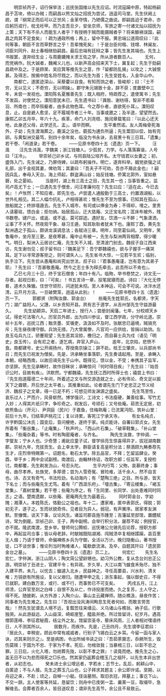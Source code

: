 <!-- { "loadSidebar": true } -->
　　明崇祯丙子，诏行保举法；巡抚张国维以先生应诏。时流寇躏中原，特起杨嗣昌于苫块，倚以办贼；而嗣昌以熊文灿之招抚为尝试，逍遥司马堂。先生伏阙上疏，谓『纲常正而后可以正世风；金革夺情，乃陋儒之曲说。即嗣昌迫于君命，亦应躬历戎行，枕戈衽甲。而乃支吾旦夕，安坐京师，军旅之寄一付诸文灿以招抚为上策；天下有不杀人而能生人者乎？有授柄于贼而能摄贼者乎？将来酿祸误国，嗣昌之肉其不足食矣』！疏为通政所格；再上，留中不报。黄忠端公道周叹曰：『此何等事，朝臣不言而草野言之乎！吾辈愧死矣』！于是台臣何楷、钱增、林阑友、词臣刘同升、赵士春相继劾嗣昌，最后忠端有廷辩之事；皆先生发其端也。先生上书报罢，遂弃经生业；与周鹿鏕掩关求王佐之学，所从游者数百人。
　　无何，而党祸作。阮大铖者，魏阉义儿也，以新声高会招来天下士，冀复起；先生于劾嗣昌疏中及之。于是顾杲、吴应箕等推先生之意，作「留都防乱揭」以攻之；大铖恨甚。及得志，按揭中姓名将尽戮之，而以先生为首；先生变姓名，入金华山中。
　　南都亡，遂匿迹深山，采藜藿以自食。有知而饷之者，皆峻却；曰：『士不穷，无以见义；不奇穷，无以明操』。郡守朱元锡致十金，辞不获；庋置壁中三年，未尝一发视也。溧阳陈名夏雅善先生；既入相府，特疏荐之，遣使寓书；先生不发函，对使焚之。溧阳意犹未已，先生遗书曰：『龚胜、谢枋得，智非不若皋羽、所南也；而卒殒躯者，由多此物色耳。今之荐仆者，直欲死仆耳』。溧阳叹息，止。自是避人愈坚，足不履城市者三十年。当事或邀之；及半道，望望然去。康熙乙卯五月卒，年六十九。疾革，命门人刘尧枝、施闰章载笔曰：『以此心还天地，此身还父母，此学还孔、孟」。语毕而瞑。
　　生平重然诺。友人周梅骨死海外，子幼；先生渡海葬之。鹿溪之没也，藐孤为逋负所逼；先生鬻田以偿，始有完卵。与黄梨洲交最笃，别四十余年矣，临没为书永诀，去易箦十有三日耳。「遗集」若干卷、「闲道录」若干卷。
　　——见原书卷四十五（遗逸）页一下。
　　汪渢
　　汪先生讳渢，字魏美；浙江钱塘人。少孤贫，力学。与人落落寡谐，人号曰「汪冷」。
　　举崇祯己卯乡试，与同县陆公培齐名。太守钱君以女妻之；初，盛饰入门，先生诫之，乃屏侍婢，以疏布躬操作。明亡，遂弃科举。姻党欲强之试礼部，出千金视其妻，俾劝驾；其妻曰：『吾夫子不可劝，吾亦不屑此金也』！嗣因兵乱，奉母入天台。海上师起，群盗满山谷；始反钱塘。侨寓北郭外，室如悬磬，处之晏如。
　　当是时，湖上有三高士之目，先生其一也；当事皆重之。监司卢高尤下士；一日遇先生于僧舍，问汪孝廉何在？先生曰应：『适在此，今已去矣』！卢怅然；不知应者，即先生也。卢尝遣人通殷勤于三高士，约置酒湖船，以世外礼相见。其二人幅巾抗礼，卢相得甚欢；惟先生不至为恨事。已知其在孤山，放船就之；终排墙遁去。先生不入城市，有司或以俸金为寿；不得却，埋之。里贵人请墓铭，馈白金；拒勿纳。始居孤山，迁大慈庵、又迁宝名院；匡床布被外，残书数卷。键户出，或返、或不返，莫可踪迹。遇好友，饮酒一斗不醉；气象潇洒，尘事了不关怀。然夜观干象、昼习壬遁，知其耿耿者犹未下也。康熙丁酉，黄先生梨洲遇之于孤山，颇讲龙溪调息法；各赋诗三章。明年，同至葛仙祠。又明年，笑鲁庵中，坐月至三更。是夜寒甚，庵中止布被一，先生与梨洲两背相摩，得少暖气。明日，梨洲入云居访仁庵，先生矢不入城，至清波门别去。魏叔子自江西来访，先生谢勿见；叔子留书曰：『魏美足下：吾宁郡魏禧也，欲与子握手一痛哭耳。足下以寻常游客拒之，则可谓失人』。先生省书大惊，一见若平生欢；临别，执手泣下。先生尝从愚庵和尚究出世法，叔子曰：『君事愚庵谨，岂有意为其弟子耶』？先生曰：『吾甚敬愚庵。然今之志士多为释氏牵去，此吾所以不肯也』。
　　乙巳七月三十日，终于宝石僧舍；年四十有八。临歾，举书卷焚之，诗文无一存者。起视日影，曰：『可矣』！书五言诗一章，投笔就寝而逝。诗曰：『大化无停晷，道术久殊辙。住世守顽形，问途犹未彻。至人本神运，可会不可说。冰泮水还清，云开月方洁。一旦破樊笼，逍遥从此别』！
　　——见原书卷四十五（遗逸）页一下。
　　郭都贤（附陶汝鼐、郭金台）
　　些庵先生姓郭氏，名都贤，字天门；湖广益阳人。父譓，以乡贡知开县。夙有志于道学，从吉州邹先生守益游最久。
　　先生幼颖异。天启二年进士，授行人；尝册封闽藩。七年，分校顺天乡试，得史可法等六人。历官员外郎，出为四川参议，督江西学政，分守岭北道。崇祯十五年，巡抚江西；黜贪墨、奖循吏，汲汲如不及时。张献忠已逼境，贼骑充斥；先生昼夜缮守御。兵饷无措，乃大曾属僚，凡官司一应供给，皆捐以助饷。左良玉屯兵九江，骄蹇观望；先生恶其淫掠，檄归之，而自募士兵为戍（语见「明史」良玉传）。会有尼之者，遂乞病，弃官入庐山。
　　逾年，北京陷，悲愤不食。南都建号，史公开阃扬州，荐授南京操江；辞不赴。桂王立肇庆，以兵部尚书召；而先生已祝发为僧矣。先是，洪承畴坐事落职，先生奏请起用。至是，承畴入本朝，经略西南，以故旧谒先生于山中。既得见，馈以金，不受；奉携其子监军，亦坚辞。先生见承畴时，故作目眯状；承畴惊问『何时得目疾』？先生曰：『始吾识公时，目故有疾』。洪默然。宁都魏禧，先生抚江西时所得士也；禧尝上书曰：『先生抱道履德二十年间，所着述之文与所交游造就之士，必有伟论、奇文足以振天下之聋聩，开后世之太平者』。其推重如此。论者谓先生门下史忠正之节义经济、魏叔子之文章，得一已足不朽；可想见师友渊源之盛矣。
　　先生笃至性，哀乐过人；严而介，风骨崭然。博学强识，工诗文；书法瘦硬，兼善绘事。写竹尤入妙；人得其片纸只字，争珍奇之。祝发后，号顽石；又号些庵。茹苦无定居，初依熊鱼山（开元）、尹洞庭（民兴）于嘉鱼，住梅熟庵；已流寓沔阳，筑补山堂：前后十九年。归结草庐桃花江；复以诗累，客死江宁承天寺。
　　有女名纯贞，许字黔国公沐氏；国变后，音问梗绝，遂终于家。纯贞能诗，自署曰郭贞女。先生所着有「衡岳集」、「止庵集」、「秋声吟」、「西山片石集」、「破草鞋集」、「补山堂集」、「些庵杂着」等书。时有陶密庵者，与齐名。
　　陶先生汝鼐，字仲调、一字燮友；宁乡人也。少奇慧；甫龀应童子试，督学徐亮生惊喜得异才，拔冠湖南数郡。崇祯九年，充拔贡生。会上幸太学，群臣请复高皇积分法；祭酒顾九畴奏荐先生才，庄烈帝特赐第一。诏题名，勒石太学。除五品官，不拜；乞留监肆业。癸酉，举于乡；两中会试副榜。南渡后，由翰林待诏，改职方郎；任监军，复授检讨。南都覆，先生剃发沩山，号忍头陀。
　　生平内行笃：父歾，哀慕终身；事母，曲尽孝养。处族党，多厚德；尝为人雪奇冤、冒险难，活千余人，然不自言也。诗、古文有奇气，书法险劲，名动海内；有「楚陶三绝」之目。所与游，皆天下名士；而与些庵先生尤笃。着有「广西涯乐府」、「嚏古集」、「寄云楼集」、「褐玉堂集」、「嘉树堂集」若干卷；些庵为序之，有「生同里、长同学、出处患难同时同志」之语。楚南遗献，以些庵、密庵两先生为最着云。
　　同时郭金台，字幼隗；湘潭人。本姓陈氏，恪勤公之祖也。年十二，遭家难，匿中表郭氏，得脱；郭初无子，遂子之。生而状貌奇伟，见者目为异人。弱冠，有声黉序。居家孝友渊默。至慷慨，谈天下事，议论风生。诸监司郡县旌币踵至；吉藩延至邸馆，置醴赋诗，常为倒屣。崇祯己卯、壬子，两中副榜。会举行积分法，屡荐不起；例授官，亦不就。隆武南渡，登乡举。督师何公腾蛟、巡怃堵公允锡先后论荐，授职方郎中，再起监司佥事；皆以母老辞。时献贼既陷湖湘、闯贼溃卒复相继蹂躏，县百里无人烟；乃请于督师，命偏裨练乡兵为守御，全活以万计。晚归隐衡山，著书授徒，口不谈世事；惟论列当时殉难诸人，辄欷歔流涕。及卒，自题其阡曰「遗民郭金台之墓」。
　　——见原书卷四十五（遗逸）页二上。
　　何宏仁
　　先生名宏仁，字仲渊，浙江山阴人；陶文简公望龄甥也。幼习外公教，复从念台刘忠正公游。明崇祯丁丑进士，官建平令；有异政。岁久旱，大江以南飞蝗食禾殆尽，独不入建平界。未几，以忧去；蝗遽入北乡，民益神之。寻任高要县，兴水利、清关榷；方锐欲有所施设，复以父艰归。随遭甲申之乱；浙东事起，强以御史召，不得已就职。建白数万言，或行、或不行，而事势已不可支矣。
　　丙戌五月，江上师溃，公弃官至剡之白峰；自恨不及从亡，作诗投崖而绝。久之复苏，土人守之，得不死。随披剃，从方外游；入陶介山，事山主云藏禅师。随众樵汲，昼夜作苦；同事者为先生难之。先生曰：『吾视出没风涛间眴息生死者何如，而敢言劳苦哉』！然先生犹谓去人境不远，复瓢笠往来缙云、义乌诸山与樵翁、衲子侣，行歌独哭。从此游益远、入山益深，崎岖崖堑，醯盐并绝。所过皆留诗，纪岁月。遇高僧郭莲峰、李征君秘霞，结尘外之友。馆留崇圣寺，藜床风雨，三人者相对嘿语终日，人不测其所以。
　　居数月，而疾作。先是，己丑四月，先生谓李征君曰：『居此久，幸稍安。顾此中常有戚戚者，行别子飞锡白云之乡耳。今留一函与家人诀，迟其来则示之』。至是病困，令出所缄书读之曰：『吾茹荼齎志，忝厥所生，毁伤莫赎；于国为不忠、于家为不孝。死后，勿棺敛我；当暴棺三日，以彰不忠之罪。三日后，火化入塔，勿祔葬先陇，以彰不孝之罪』！读竟而绝。推先生之心，盖无日不以为悲而得死之□乐也。然其家仍返葬会稽玉几之祖阡，以先生本非出世者，从初志也。
　　癸未进士余公增远者，字若水；志节士。乱后，躬耕山中，自匿迹；不与人接。先生之葬玉几山也，公子拜求其题主；余公即许诺。至期，以舟迎之来，不赴；顷之，自棹一小艇。径诣墓侧。取旧衣冠，拜墓上；事讫下山，不交一辞。主人使客等共延，恳留饮；则舟中已庋粥一盂、羹莱一豆，取啜毕，急解维去。会葬者百余人，皆目送叹息；谓非先生高节，余公且不易致云。
